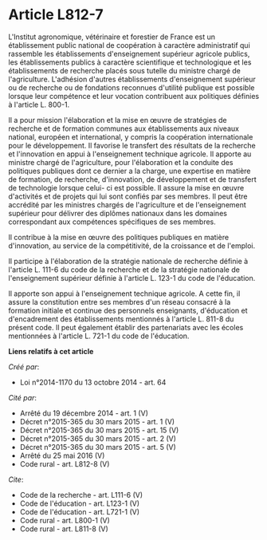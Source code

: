 # Article L812-7

L'Institut agronomique, vétérinaire et forestier de France est un établissement public national de coopération à caractère
administratif qui rassemble les établissements d'enseignement supérieur agricole publics, les établissements publics à
caractère scientifique et technologique et les établissements de recherche placés sous tutelle du ministre chargé de
l'agriculture. L'adhésion d'autres établissements d'enseignement supérieur ou de recherche ou de fondations reconnues
d'utilité publique est possible lorsque leur compétence et leur vocation contribuent aux politiques définies à l'article L.
800-1. 

Il a pour mission l'élaboration et la mise en œuvre de stratégies de recherche et de formation communes aux établissements
aux niveaux national, européen et international, y compris la coopération internationale pour le développement. Il favorise
le transfert des résultats de la recherche et l'innovation en appui à l'enseignement technique agricole. Il apporte au
ministre chargé de l'agriculture, pour l'élaboration et la conduite des politiques publiques dont ce dernier a la charge, une
expertise en matière de formation, de recherche, d'innovation, de développement et de transfert de technologie lorsque celui-
ci est possible. Il assure la mise en œuvre d'activités et de projets qui lui sont confiés par ses membres. Il peut être
accrédité par les ministres chargés de l'agriculture et de l'enseignement supérieur pour délivrer des diplômes nationaux dans
les domaines correspondant aux compétences spécifiques de ses membres. 

Il contribue à la mise en œuvre des politiques publiques en matière d'innovation, au service de la compétitivité, de la
croissance et de l'emploi. 

Il participe à l'élaboration de la stratégie nationale de recherche définie à l'article L. 111-6 du code de la recherche et
de la stratégie nationale de l'enseignement supérieur définie à l'article L. 123-1 du code de l'éducation. 

Il apporte son appui à l'enseignement technique agricole. A cette fin, il assure la constitution entre ses membres d'un
réseau consacré à la formation initiale et continue des personnels enseignants, d'éducation et d'encadrement des
établissements mentionnés à l'article L. 811-8 du présent code. Il peut également établir des partenariats avec les écoles
mentionnées à l'article L. 721-1 du code de l'éducation.

**Liens relatifs à cet article**

_Créé par_:

  - Loi n°2014-1170 du 13 octobre 2014 - art. 64

_Cité par_:

  - Arrêté du 19 décembre 2014 - art. 1 (V)
  - Décret n°2015-365 du 30 mars 2015 - art. 1 (V)
  - Décret n°2015-365 du 30 mars 2015 - art. 15 (V)
  - Décret n°2015-365 du 30 mars 2015 - art. 2 (V)
  - Décret n°2015-365 du 30 mars 2015 - art. 5 (V)
  - Arrêté du 25 mai 2016 (V)
  - Code rural - art. L812-8 (V)

_Cite_:

  - Code de la recherche - art. L111-6 (V)
  - Code de l'éducation - art. L123-1 (V)
  - Code de l'éducation - art. L721-1 (V)
  - Code rural - art. L800-1 (V)
  - Code rural - art. L811-8 (V)
